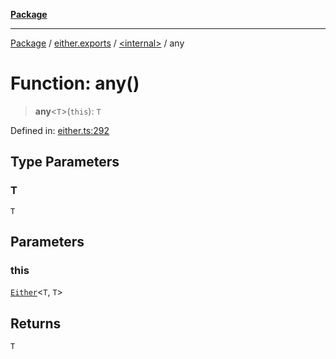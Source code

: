 [**Package**](../../../README.md)

***

[Package](../../../modules.md) / [either.exports](../../README.md) / [\<internal\>](../README.md) / any

# Function: any()

> **any**\<`T`\>(`this`): `T`

Defined in: [either.ts:292](https://github.com/AlexXanderGrib/monads-io/blob/88cc2f22cfbd8717d7e52da6913dd270216344b1/src/either.ts#L292)

## Type Parameters

### T

`T`

## Parameters

### this

[`Either`](../../type-aliases/Either.md)\<`T`, `T`\>

## Returns

`T`
